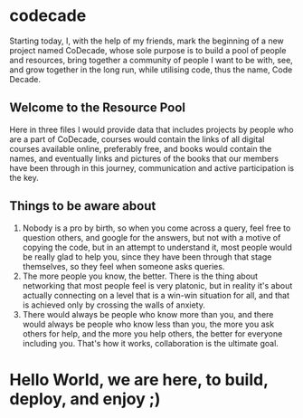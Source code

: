 # codecade

Starting today, I, with the help of my friends, mark the beginning of a new project named CoDecade, whose sole purpose is to build a pool of people and resources, bring together a community of people I want to be with, see, and grow together in the long run, while utilising code, thus the name, Code Decade.

## Welcome to the Resource Pool

Here in three files I would provide data that includes projects by people who are a part of CoDecade, courses would contain the links of all digital courses available online, preferably free, and books would contain the names, and eventually links and pictures of the books that our members have been through in this journey, communication and active participation is the key.

## Things to be aware about

1. Nobody is a pro by birth, so when you come across a query, feel free to question others, and google for the answers, but not with a motive of copying the code, but in an attempt to understand it, most people would be really glad to help you, since they have been through that stage themselves, so they feel when someone asks queries.
2. The more people you know, the better. There is the thing about networking that most people feel is very platonic, but in reality it's about actually connecting on a level that is a win-win situation for all, and that is achieved only by crossing the walls of anxiety.
3. There would always be people who know more than you, and there would always be people who know less than you, the more you ask others for help, and the more you help others, the better for everyone including you. That's how it works, collaboration is the ultimate goal.

# Hello World, we are here, to build, deploy, and enjoy ;)
